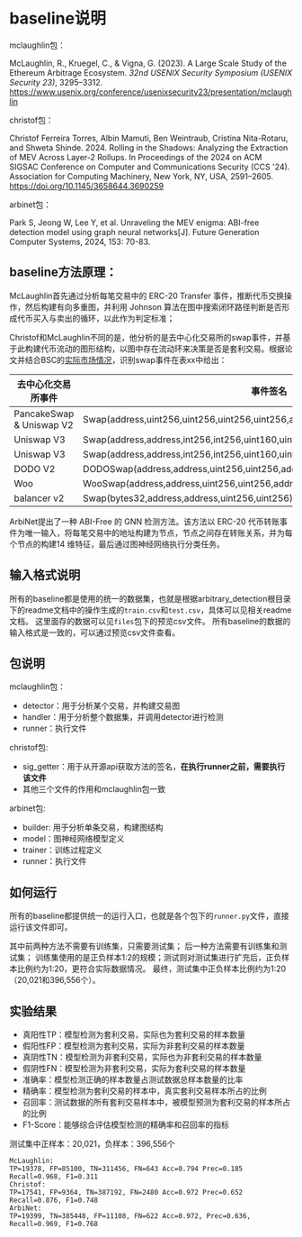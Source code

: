 # baseline说明

mclaughlin包：

McLaughlin, R., Kruegel, C., & Vigna, G. (2023). A Large Scale Study of the Ethereum Arbitrage Ecosystem. *32nd USENIX Security Symposium (USENIX Security 23)*, 3295–3312. https://www.usenix.org/conference/usenixsecurity23/presentation/mclaughlin

christof包：

Christof Ferreira Torres, Albin Mamuti, Ben Weintraub, Cristina Nita-Rotaru, and Shweta Shinde. 2024. Rolling in the Shadows: Analyzing the Extraction of MEV Across Layer-2 Rollups. In Proceedings of the 2024 on ACM SIGSAC Conference on Computer and Communications Security (CCS '24). Association for Computing Machinery, New York, NY, USA, 2591–2605. https://doi.org/10.1145/3658644.3690259

arbinet包：

Park S, Jeong W, Lee Y, et al. Unraveling the MEV enigma: ABI-free detection model using graph neural networks[J]. Future Generation Computer Systems, 2024, 153: 70-83.

## baseline方法原理：

McLaughlin首先通过分析每笔交易中的 ERC-20 Transfer 事件，推断代币交换操作，然后构建有向多重图，并利用 Johnson 算法在图中搜索闭环路径判断是否形成代币买入与卖出的循环，以此作为判定标准；

Christof和McLaughlin不同的是，他分析的是去中心化交易所的swap事件，并基于此构建代币流动的图形结构，以图中存在流动环来决策是否是套利交易。根据论文并结合BSC的[实际市场情况](https://defillama.com/chain/bsc)，识别swap事件在表xx中给出：

| 去中心化交易所事件       | 事件签名                                                     | 事件哈希标识                                                 |
| ------------------------ | ------------------------------------------------------------ | ------------------------------------------------------------ |
| PancakeSwap & Uniswap V2 | Swap(address,uint256,uint256,uint256,uint256,address)        | 0xd78ad95fa46c994b6551d0da85fc275fe613ce37657fb8d5e3d130840159d822 |
| Uniswap V3               | Swap(address,address,int256,int256,uint160,uint128,int24)    | 0xc42079f94a6350d7e6235f29174924f928cc2ac818eb64fed8004e115fbcca67 |
| Uniswap V3               | Swap(address,address,int256,int256,uint160,uint128,int24,uint128,uint128) | 0x19b47279256b2a23a1665c810c8d55a1758940ee09377d4f8d26497a3577dc83 |
| DODO V2                  | DODOSwap(address,address,uint256,uint256,address,address)    | 0xc2c0245e056d5fb095f04cd6373bc770802ebd1e6c918eb78fdef843cdb37b0f |
| Woo                      | WooSwap(address,address,uint256,uint256,address,address,address,uint256,uint256) | 0x0e8e403c2d36126272b08c75823e988381d9dc47f2f0a9a080d95f891d95c469 |
| balancer v2              | Swap(bytes32,address,address,uint256,uint256)                | 0x2170c741c41531aec20e7c107c24eecfdd15e69c9bb0a8dd37b1840b9e0b207b |

ArbiNet提出了一种 ABI-Free 的 GNN 检测方法。该方法以 ERC-20 代币转账事件为唯一输入，将每笔交易中的地址构建为节点，节点之间存在转账关系，并为每个节点的构建14 维特征，最后通过图神经网络执行分类任务。

## 输入格式说明

所有的baseline都是使用的统一的数据集，也就是根据arbitrary_detection根目录下的readme文档中的操作生成的`train.csv`和`test.csv`，具体可以见相关readme文档。
这里面存的数据可以见`files`包下的预览csv文件。
所有baseline的数据的输入格式是一致的，可以通过预览csv文件查看。



## 包说明

mclaughlin包：
- detector：用于分析某个交易，并构建交易图
- handler：用于分析整个数据集，并调用detector进行检测
- runner：执行文件

christof包:
- sig_getter：用于从开源api获取方法的签名，**在执行runner之前，需要执行该文件**
- 其他三个文件的作用和mclaughlin包一致

arbinet包:
- builder: 用于分析单条交易，构建图结构
- model：图神经网络模型定义
- trainer：训练过程定义
- runner：执行文件

## 如何运行

所有的baseline都提供统一的运行入口，也就是各个包下的`runner.py`文件，直接运行该文件即可。

其中前两种方法不需要有训练集，只需要测试集；
后一种方法需要有训练集和测试集；
训练集使用的是正负样本1:2的规模；测试则对测试集进行扩充后，正负样本比例约为1:20，更符合实际数据情况。
最终，测试集中正负样本比例约为1:20（20,021和396,556个）。


## 实验结果

- 真阳性TP：模型检测为套利交易，实际也为套利交易的样本数量
- 假阳性FP：模型检测为套利交易，实际为非套利交易的样本数量
- 真阴性TN：模型检测为非套利交易，实际也为非套利交易的样本数量
- 假阴性FN：模型检测为非套利交易，实际为套利交易的样本数量
- 准确率：模型检测正确的样本数量占测试数据总样本数量的比率
- 精确率：模型检测为套利交易的样本中，真实套利交易样本所占的比例
- 召回率：测试数据的所有套利交易样本中，被模型预测为套利交易的样本所占的比例
- F1-Score：能够综合评估模型检测的精确率和召回率的指标

测试集中正样本：20,021，负样本：396,556个
```
McLaughlin:
TP=19378, FP=85100, TN=311456, FN=643 Acc=0.794 Prec=0.185 Recall=0.968, F1=0.311
Christof:
TP=17541, FP=9364, TN=387192, FN=2480 Acc=0.972 Prec=0.652 Recall=0.876, F1=0.748
ArbiNet:
TP=19399, TN=385448, FP=11108, FN=622 Acc=0.972, Prec=0.636, Recall=0.969, F1=0.768
```